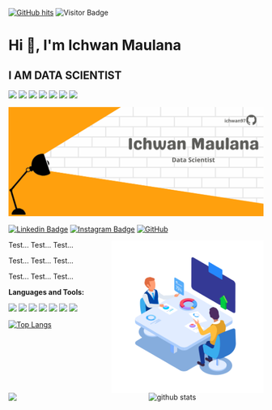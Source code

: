<a href="https://github.com/ichwan97" target="_blank"><img alt="GitHub hits" src="https://img.shields.io/github/last-commit/ichwan97/ichwan97?label=profile%20updated&style=flat-square"></a>
![Visitor Badge](https://visitor-badge.laobi.icu/badge?page_id=ichwan97.ichwan97)
# Hi 👋, I'm Ichwan Maulana
## I AM DATA SCIENTIST
<code><img height="35" src="https://www.vectorlogo.zone/logos/python/python-vertical.svg"></code>
<code><img height="35" src="https://www.vectorlogo.zone/logos/jupyter/jupyter-ar21.svg"></code>
<code><img height="35" src="https://cdn.cdnlogo.com/logos/g/40/google-data-studio.svg"></code>
<code><img height="35" src="https://colab.research.google.com/img/colab_favicon_256px.png"></code>
<code><img height="35" src="https://upload.wikimedia.org/wikipedia/commons/8/84/Matplotlib_icon.svg"></code>
<code><img height="35" src="https://www.vectorlogo.zone/logos/r-project/r-project-official.svg"></code>
<code><img height="35" src="https://www.vectorlogo.zone/logos/mysql/mysql-official.svg"></code>

<img src="https://github.com/ichwan97/ichwan97/blob/main/Data%20Scientist.png" />

[![Linkedin Badge](https://img.shields.io/badge/-LinkedIn-0e76a8?style=flat-square&logo=Linkedin&logoColor=white)](https://www.linkedin.com/in/ichwanmaulana/)
[![Instagram Badge](https://img.shields.io/badge/-Instagram-e4405f?style=flat-square&logo=Instagram&logoColor=white)](https://instagram.com/ichwanmaulana_)
<a href="https://github.com/ichwan97" target="_blank"><img alt="GitHub" src="https://img.shields.io/badge/@ichwan97-181717?style=flat-square&logo=GitHub&logoColor=white"></a>

<img align="right" alt="GIF" src="https://github.com/ichwan97/ichwan97/blob/main/16952-group-working-1%20(1).gif?raw=true" width="300" height="300" />

Test... Test... Test...

Test... Test... Test...

Test... Test... Test...

**Languages and Tools:**

<code><img height="20" src="https://www.vectorlogo.zone/logos/python/python-vertical.svg"></code>
<code><img height="20" src="https://www.vectorlogo.zone/logos/jupyter/jupyter-ar21.svg"></code>
<code><img height="20" src="https://cdn.cdnlogo.com/logos/g/40/google-data-studio.svg"></code>
<code><img height="20" src="https://colab.research.google.com/img/colab_favicon_256px.png"></code>
<code><img height="20" src="https://upload.wikimedia.org/wikipedia/commons/8/84/Matplotlib_icon.svg"></code>
<code><img height="20" src="https://www.vectorlogo.zone/logos/r-project/r-project-official.svg"></code>
<code><img height="20" src="https://www.vectorlogo.zone/logos/mysql/mysql-official.svg"></code>
 
 

<img src="https://github-readme-stats.vercel.app/api?username=ichwan97&show_icons=true&theme=flag-india" alt="github stats" width="45%" align="right"/>

<img src="https://github-readme-streak-stats.herokuapp.com/?user=ichwan97&theme=orange" width="48%" align="left"/>

[![Top Langs](https://github-readme-stats.vercel.app/api/top-langs/?username=ichwan97&layout=compact)](https://github.com/ichwan97/github-readme-stats)

